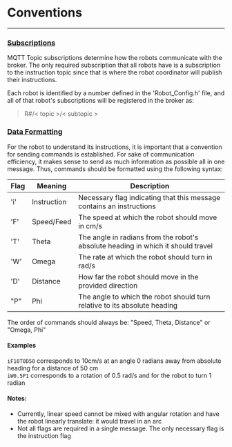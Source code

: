 # Conventions

***

### <u> Subscriptions </u>

MQTT Topic subscriptions determine how the robots communicate with the broker. The only required subscription that all
robots have is a subscription to the instruction topic since that is where the robot coordinator will publish their
instructions.

Each robot is identified by a number defined in the 'Robot_Config.h' file, and all of that robot's subscriptions will be
registered in the broker as:

> R#/< topic >/< subtopic >

### <u> Data Formatting </u>

For the robot to understand its instructions, it is important that a convention for sending commands is established. For
sake of communication efficiency, it makes sense to send as much information as possible all in one message. Thus,
commands should be formatted using the following syntax:

| Flag | Meaning     | Description                                                                      |
|------|-------------|----------------------------------------------------------------------------------|
| 'i'  | Instruction | Necessary flag indicating that this message contains an instructions             |
| 'F'  | Speed/Feed  | The speed at which the robot should move in cm/s                                 |
| 'T'  | Theta       | The angle in radians from the robot's absolute heading in which it should travel |
| 'W'  | Omega       | The rate at which the robot should turn in rad/s                                 |
| 'D'  | Distance    | How far the robot should move in the provided direction                          |
| "P"  | Phi         | The angle to which the robot should turn relative to its absolute heading        |

The order of commands should always be: "Speed, Theta, Distance" or "Omega, Phi"

#### Examples

`iF10T0D50` corresponds to 10cm/s at an angle 0 radians away from absolute heading for a distance of 50 cm  
`iW0.5P1` corresponds to a rotation of 0.5 rad/s and for the robot to turn 1 radian

#### Notes:

* Currently, linear speed cannot be mixed with angular rotation and have the robot linearly translate: it would travel
  in an arc
* Not all flags are required in a single message. The only necessary flag is the instruction flag